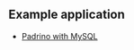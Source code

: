 <!-- usedin: [ _rails/deployment/padrino-stacks.md] -->


## Example application

* [Padrino with MySQL](https://app.cloud66.com/stacks/new?eduid=padrino_mysql)
